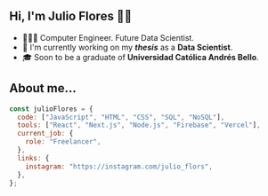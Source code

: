 ## Hi, I'm Julio Flores 👋🏽

- 👨🏽‍💻 Computer Engineer. Future Data Scientist.
- 🔭 I'm currently working on my ***thesis*** as a **Data Scientist**.
- 🎓 Soon to be a graduate of **Universidad Católica Andrés Bello**.  
 
## About me...
```js
const julioFlores = { 
  code: ["JavaScript", "HTML", "CSS", "SQL", "NoSQL"],
  tools: ["React", "Next.js", "Node.js", "Firebase", "Vercel"],
  current_job: {
    role: "Freelancer",
  }, 
  links: { 
    instagram: "https://instagram.com/julio_flors",   
  },
};
```
